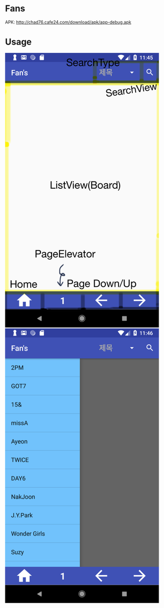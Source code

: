 # Fans
APK: http://chad76.cafe24.com/download/apk/app-debug.apk

# Usage
![main](./ScreenShot/main.png)
![menu](./ScreenShot/menu.png)
